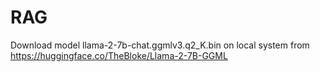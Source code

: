 # RAG

Download model llama-2-7b-chat.ggmlv3.q2_K.bin on local system from https://huggingface.co/TheBloke/Llama-2-7B-GGML
